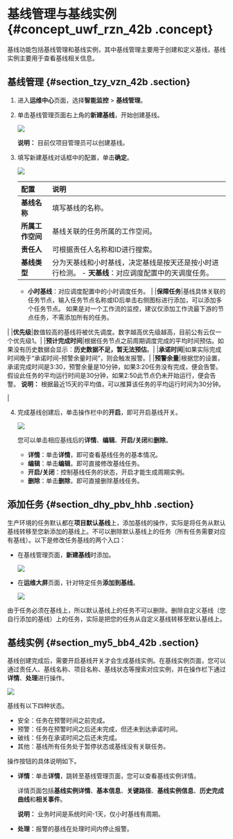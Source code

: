# 基线管理与基线实例 {#concept_uwf_rzn_42b .concept}

基线功能包括基线管理和基线实例，其中基线管理主要用于创建和定义基线，基线实例主要用于查看基线相关信息。

## 基线管理 {#section_tzy_vzn_42b .section}

1.  进入**运维中心**页面，选择**智能监控** \> **基线管理**。
2.  单击基线管理页面右上角的**新建基线**，开始创建基线。

    ![](http://static-aliyun-doc.oss-cn-hangzhou.aliyuncs.com/assets/img/16370/15620493567441_zh-CN.png)

    **说明：** 目前仅项目管理员可以创建基线。

3.  填写新建基线对话框中的配置，单击**确定**。

    ![](http://static-aliyun-doc.oss-cn-hangzhou.aliyuncs.com/assets/img/16370/15620493577442_zh-CN.png)

    |配置|说明|
    |:-|:-|
    |**基线名称**|填写基线的名称。|
    |**所属工作空间**|基线关联的任务所属的工作空间。|
    |**责任人**|可根据责任人名称和ID进行搜索。|
    |**基线类型**|分为天基线和小时基线，决定基线是按天还是按小时进行检测。     -   **天基线**：对应调度配置中的天调度任务。
    -   **小时基线**：对应调度配置中的小时调度任务。
 |
    |**保障任务**|基线具体关联的任务节点，输入任务节点名称或ID后单击右侧图标进行添加，可以添加多个任务节点。 如果是对一个工作流的监控，建议仅添加工作流最下游的节点任务，不需添加所有的任务。

 |
    |**优先级**|数值较高的基线将被优先调度。数字越高优先级越高，目前公有云仅一个优先级1。|
    |**预计完成时间**|根据任务节点之前周期调度完成的平均时间预估。如果没有历史数据会显示：**历史数据不足，暂无法预估**。|
    |**承诺时间**|如果实际完成时间晚于“承诺时间-预警余量时间”，则会触发报警。|
    |**预警余量**|根据您的设置，承诺完成时间是3:30，预警余量是10分钟，如果3:20任务没有完成，便会告警。假设此任务的平均运行时间是30分钟，如果2:50此节点仍未开始运行，便会告警。 **说明：** 根据最近15天的平均值，可以推算该任务的平均运行时间为30分钟。

 |

4.  完成基线创建后，单击操作栏中的**开启**，即可开启基线开关。

    ![](http://static-aliyun-doc.oss-cn-hangzhou.aliyuncs.com/assets/img/16370/15620493577443_zh-CN.png)

    您可以单击相应基线后的**详情**、**编辑**、**开启/关闭**和**删除**。

    -   **详情**：单击**详情**，即可查看基线任务的基本情况。
    -   **编辑**：单击**编辑**，即可直接修改基线任务。
    -   **开启/关闭**：控制基线任务的状态，开启才能生成周期实例。
    -   **删除**：单击**删除**，即可直接删除基线任务。

## 添加任务 {#section_dhy_pbv_hhb .section}

生产环境的任务默认都在**项目默认基线**上，添加基线的操作，实际是将任务从默认基线转移至您新添加的基线上。不可以删除默认基线上的任务（所有任务需要对应有基线）。以下是修改任务基线的两个入口：

-   在基线管理页面，**新建基线**时添加。

    ![](http://static-aliyun-doc.oss-cn-hangzhou.aliyuncs.com/assets/img/16370/156204935743372_zh-CN.png)

-   在**运维大屏**页面，针对特定任务**添加到基线**。

    ![](http://static-aliyun-doc.oss-cn-hangzhou.aliyuncs.com/assets/img/16370/156204935743373_zh-CN.png)


由于任务必须在基线上，所以默认基线上的任务不可以删除。删除自定义基线（您自行添加的基线）上的任务，实际是把您的任务从自定义基线转移至默认基线上。

## 基线实例 {#section_my5_bb4_42b .section}

基线创建完成后，需要开启基线开关才会生成基线实例。在基线实例页面，您可以通过责任人、基线名称、项目名称、基线状态等搜索对应实例，并在操作栏下通过**详情**、**处理**进行操作。

![](http://static-aliyun-doc.oss-cn-hangzhou.aliyuncs.com/assets/img/16370/15620493587445_zh-CN.png)

基线有以下四种状态。

-   安全：任务在预警时间之前完成。
-   预警：任务在预警时间之后还未完成，但还未到达承诺时间。
-   破线：任务在承诺时间之后还未完成。
-   其他：基线所有任务处于暂停状态或基线没有关联任务。

操作按钮的具体说明如下。

-   **详情**：单击**详情**，跳转至基线管理页面，您可以查看基线实例详情。

    详情页面包括**基线实例详情**、**基本信息**、**关键路径**、**基线实例信息**、**历史完成曲线**和**相关事件**。

    **说明：** 业务时间是系统时间-1天，仅小时基线有周期。

-   **处理**：报警的基线在处理时间内停止报警。

